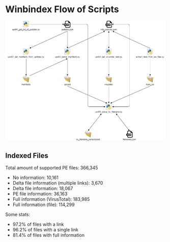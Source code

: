 # Winbindex Flow of Scripts

![winbindex-scripts-flow.png](winbindex-scripts-flow.png)

## Indexed Files

<!--FileStats-->
Total amount of supported PE files: 366,345

* No information: 10,161
* Delta file information (multiple links): 3,670
* Delta file information: 18,067
* PE file information: 36,163
* Full information (VirusTotal): 183,985
* Full information (file): 114,299

Some stats:

* 97.2% of files with a link
* 96.2% of files with a single link
* 81.4% of files with full information
<!--/FileStats-->
